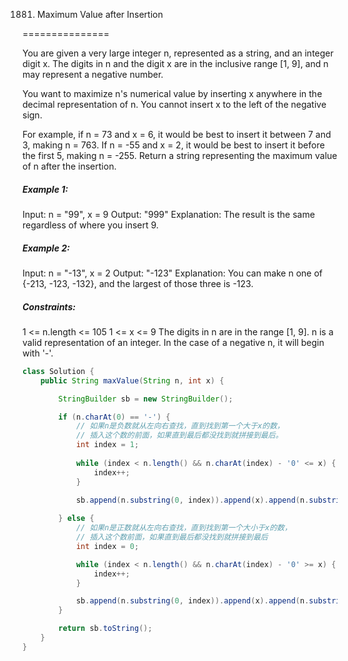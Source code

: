 1881. Maximum Value after Insertion

===============

You are given a very large integer n, represented as a string, and an integer digit x. The digits in n and the digit x are in the inclusive range [1, 9], and n may represent a negative number.

You want to maximize n's numerical value by inserting x anywhere in the decimal representation of n. You cannot insert x to the left of the negative sign.

For example, if n = 73 and x = 6, it would be best to insert it between 7 and 3, making n = 763.
If n = -55 and x = 2, it would be best to insert it before the first 5, making n = -255.
Return a string representing the maximum value of n after the insertion.

##### Example 1:

Input: n = "99", x = 9
Output: "999"
Explanation: The result is the same regardless of where you insert 9.

##### Example 2:

Input: n = "-13", x = 2
Output: "-123"
Explanation: You can make n one of {-213, -123, -132}, and the largest of those three is -123.

##### Constraints:

1 <= n.length <= 105
1 <= x <= 9
The digits in n are in the range [1, 9].
n is a valid representation of an integer.
In the case of a negative n, it will begin with '-'.

```java
class Solution {
    public String maxValue(String n, int x) {

        StringBuilder sb = new StringBuilder();

        if (n.charAt(0) == '-') {
            // 如果n是负数就从左向右查找，直到找到第一个大于x的数，
            // 插入这个数的前面，如果直到最后都没找到就拼接到最后。
            int index = 1;
            
            while (index < n.length() && n.charAt(index) - '0' <= x) {
                index++;
            }

            sb.append(n.substring(0, index)).append(x).append(n.substring(index));
            
        } else {
            // 如果n是正数就从左向右查找，直到找到第一个大小于x的数，
            // 插入这个数前面，如果直到最后都没找到就拼接到最后
            int index = 0;

            while (index < n.length() && n.charAt(index) - '0' >= x) {
                index++;
            }

            sb.append(n.substring(0, index)).append(x).append(n.substring(index));
        }

        return sb.toString();
    }
}
```

